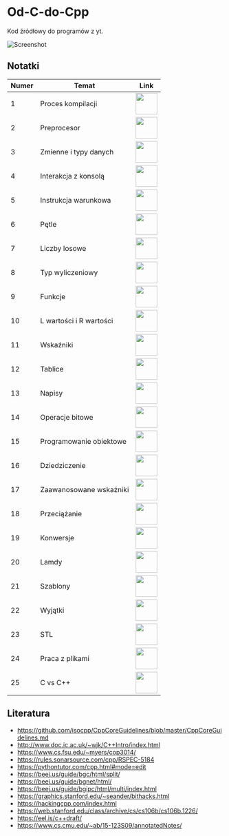 # Od-C-do-Cpp

Kod źródłowy do programów z yt.

![Screenshot](https://user-images.githubusercontent.com/37275728/185892086-8dd25866-7b5d-41a3-81c1-bee07c8c88f7.png)

## Notatki

| Numer | Temat | Link |
| --- | --- | --- |
| 1 | Proces kompilacji | <a href="https://github.com/djeada/Od-C-do-Cpp/blob/master/notatki/01_proces_kompilacji.md"><img src="https://img.icons8.com/color/344/markdown.png" height="50" /> </a> | 
| 2 | Preprocesor | <a href="https://github.com/djeada/Od-C-do-Cpp/blob/master/notatki/02_preprocesor.md"><img src="https://img.icons8.com/color/344/markdown.png" height="50" /> </a> | 
| 3 | Zmienne i typy danych | <a href="https://github.com/djeada/Od-C-do-Cpp/blob/master/notatki/03_zmienne_i_typy_danych.md"><img src="https://img.icons8.com/color/344/markdown.png" height="50" /> </a> | 
| 4 | Interakcja z konsolą | <a href="https://github.com/djeada/Od-C-do-Cpp/blob/master/notatki/04_interakcja_z_konsola.md"><img src="https://img.icons8.com/color/344/markdown.png" height="50" /> </a> | 
| 5 | Instrukcja warunkowa | <a href="https://github.com/djeada/Od-C-do-Cpp/blob/master/notatki/05_instrukcja_warunkowa.md"><img src="https://img.icons8.com/color/344/markdown.png" height="50" /> </a> | 
| 6 | Pętle | <a href="https://github.com/djeada/Od-C-do-Cpp/blob/master/notatki/06_petle.md"><img src="https://img.icons8.com/color/344/markdown.png" height="50" /> </a> | 
| 7 | Liczby losowe | <a href="https://github.com/djeada/Od-C-do-Cpp/blob/master/notatki/07_liczby_losowe.md"><img src="https://img.icons8.com/color/344/markdown.png" height="50" /> </a> | 
| 8 | Typ wyliczeniowy | <a href="https://github.com/djeada/Od-C-do-Cpp/blob/master/notatki/08_typ_wyliczeniowy.md"><img src="https://img.icons8.com/color/344/markdown.png" height="50" /> </a> | 
| 9 | Funkcje | <a href="https://github.com/djeada/Od-C-do-Cpp/blob/master/notatki/09_funkcje.md"><img src="https://img.icons8.com/color/344/markdown.png" height="50" /> </a> | 
| 10 | L wartości i R wartości | <a href="https://github.com/djeada/Od-C-do-Cpp/blob/master/notatki/10_l_wartosci_i_r_wartosci.md"><img src="https://img.icons8.com/color/344/markdown.png" height="50" /> </a> | 
| 11 | Wskaźniki | <a href="https://github.com/djeada/Od-C-do-Cpp/blob/master/notatki/11_wskazniki.md"><img src="https://img.icons8.com/color/344/markdown.png" height="50" /> </a> | 
| 12 | Tablice | <a href="https://github.com/djeada/Od-C-do-Cpp/blob/master/notatki/12_tablice.md"><img src="https://img.icons8.com/color/344/markdown.png" height="50" /> </a> | 
| 13 | Napisy | <a href="https://github.com/djeada/Od-C-do-Cpp/blob/master/notatki/13_napisy.md"><img src="https://img.icons8.com/color/344/markdown.png" height="50" /> </a> | 
| 14 | Operacje bitowe | <a href="https://github.com/djeada/Od-C-do-Cpp/blob/master/notatki/14_operacje_bitowe.md"><img src="https://img.icons8.com/color/344/markdown.png" height="50" /> </a> | 
| 15 | Programowanie obiektowe | <a href="https://github.com/djeada/Od-C-do-Cpp/blob/master/notatki/15_programowanie_obiektowe.md"><img src="https://img.icons8.com/color/344/markdown.png" height="50" /> </a> | 
| 16 | Dziedziczenie | <a href="https://github.com/djeada/Od-C-do-Cpp/blob/master/notatki/16_dziedziczenie.md"><img src="https://img.icons8.com/color/344/markdown.png" height="50" /> </a> | 
| 17 | Zaawanosowane wskaźniki | <a href="https://github.com/djeada/Od-C-do-Cpp/blob/master/notatki/17_zaawansowane_wskaźniki.md"><img src="https://img.icons8.com/color/344/markdown.png" height="50" /> </a> | 
| 18 | Przeciążanie | <a href="https://github.com/djeada/Od-C-do-Cpp/blob/master/notatki/18_przeciazanie.md"><img src="https://img.icons8.com/color/344/markdown.png" height="50" /> </a> | 
| 19 | Konwersje | <a href="https://github.com/djeada/Od-C-do-Cpp/blob/master/notatki/19_konwersje.md"><img src="https://img.icons8.com/color/344/markdown.png" height="50" /> </a> | 
| 20 | Lamdy | <a href="https://github.com/djeada/Od-C-do-Cpp/blob/master/notatki/20_lamdy.md"><img src="https://img.icons8.com/color/344/markdown.png" height="50" /> </a> | 
| 21 | Szablony | <a href="https://github.com/djeada/Od-C-do-Cpp/blob/master/notatki/21_szablony.md"><img src="https://img.icons8.com/color/344/markdown.png" height="50" /> </a> | 
| 22 | Wyjątki | <a href="https://github.com/djeada/Od-C-do-Cpp/blob/master/notatki/22_wyjatki.md"><img src="https://img.icons8.com/color/344/markdown.png" height="50" /> </a> | 
| 23 | STL | <a href="https://github.com/djeada/Od-C-do-Cpp/blob/master/notatki/23_stl.md"><img src="https://img.icons8.com/color/344/markdown.png" height="50" /> </a> | 
| 24 | Praca z plikami | <a href="https://github.com/djeada/Od-C-do-Cpp/blob/master/notatki/24_praca_z_plikami.md"><img src="https://img.icons8.com/color/344/markdown.png" height="50" /> </a> | 
| 25 | C vs C++ | <a href="https://github.com/djeada/Od-C-do-Cpp/blob/master/notatki/25_c_vs_cpp.md"><img src="https://img.icons8.com/color/344/markdown.png" height="50" /> </a> | 

## Literatura

- https://github.com/isocpp/CppCoreGuidelines/blob/master/CppCoreGuidelines.md
- http://www.doc.ic.ac.uk/~wjk/C++Intro/index.html
- https://www.cs.fsu.edu/~myers/cop3014/
- https://rules.sonarsource.com/cpp/RSPEC-5184
- https://pythontutor.com/cpp.html#mode=edit
- https://beej.us/guide/bgc/html/split/
- https://beej.us/guide/bgnet/html/
- https://beej.us/guide/bgipc/html/multi/index.html
- https://graphics.stanford.edu/~seander/bithacks.html
- https://hackingcpp.com/index.html
- https://web.stanford.edu/class/archive/cs/cs106b/cs106b.1226/
- https://eel.is/c++draft/
- https://www.cs.cmu.edu/~ab/15-123S09/annotatedNotes/
